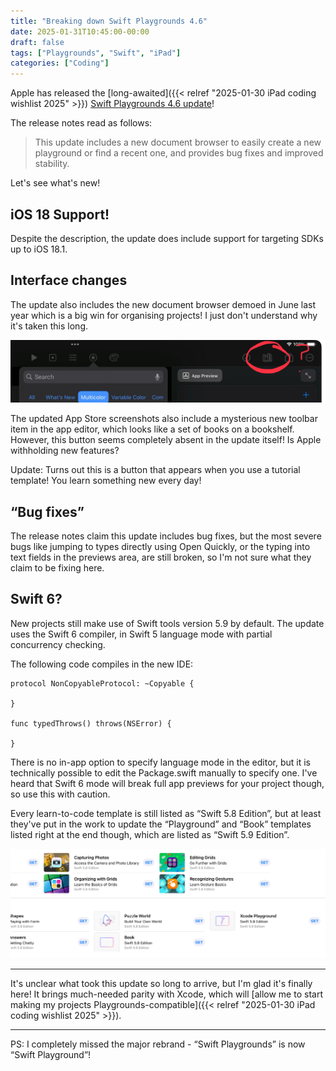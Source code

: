 ```yaml
---
title: "Breaking down Swift Playgrounds 4.6"
date: 2025-01-31T10:45:00-00:00
draft: false
tags: ["Playgrounds", "Swift", "iPad"]
categories: ["Coding"]
---
```


Apple has released the [long-awaited]({{< relref "2025-01-30 iPad coding wishlist 2025" >}}) [Swift Playgrounds 4.6 update](https://apps.apple.com/app/id908519492)!

The release notes read as follows:

> This update includes a new document browser to easily create a new playground or find a recent one, and provides bug fixes and improved stability.

Let's see what's new!

## iOS 18 Support!

Despite the description, the update does include support for targeting SDKs up to iOS 18.1.



## Interface changes

The update also includes the new document browser demoed in June last year which is a big win for organising projects! I just don't understand why it's taken this long.

![Mysterious library toolbar item](Library.jpeg)

The updated App Store screenshots also include a mysterious new toolbar item in the app editor, which looks like a set of books on a bookshelf. However, this button seems completely absent in the update itself! Is Apple withholding new features?

Update: Turns out this is a button that appears when you use a tutorial template! You learn something new every day!

## “Bug fixes”

The release notes claim this update includes bug fixes, but the most severe bugs like jumping to types directly using Open Quickly, or the typing into text fields in the previews area, are still broken, so I'm not sure what they claim to be fixing here.

## Swift 6?

New projects still make use of Swift tools version 5.9 by default. The update uses the Swift 6 compiler, in Swift 5 language mode with partial concurrency checking.

The following code compiles in the new IDE:

```
protocol NonCopyableProtocol: ~Copyable {
    
}

func typedThrows() throws(NSError) {
    
}
```

There is no in-app option to specify language mode in the editor, but it is technically possible to edit the Package.swift manually to specify one. I've heard that Swift 6 mode will break full app previews for your project though, so use this with caution.

Every learn-to-code template is still listed as “Swift 5.8 Edition”, but at least they've put in the work to update the “Playground” and “Book” templates listed right at the end though, which are listed as “Swift 5.9 Edition”.

![Playground and Book exclusively use Swift 5.9](Updates.jpg)

---

It's unclear what took this update so long to arrive, but I'm glad it's finally here! It brings much-needed parity with Xcode, which will [allow me to start making my projects Playgrounds-compatible]({{< relref "2025-01-30 iPad coding wishlist 2025" >}}).

---

PS: I completely missed the major rebrand - “Swift Playgrounds” is now “Swift Playground”!